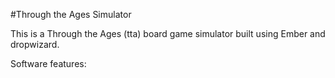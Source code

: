 #Through the Ages Simulator

This is a Through the Ages (tta) board game simulator built using Ember and dropwizard.

Software features:
